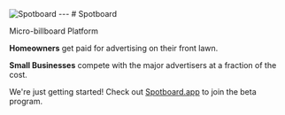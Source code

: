 <img src="https://spotboard.app/img/spotboard.png" alt="Spotboard" />
---
# Spotboard

Micro-billboard Platform

**Homeowners** get paid for advertising on their front lawn.

**Small Businesses** compete with the major advertisers at a fraction of the cost.

We're just getting started! Check out [Spotboard.app](https://spotboard.app) to join the beta program.
